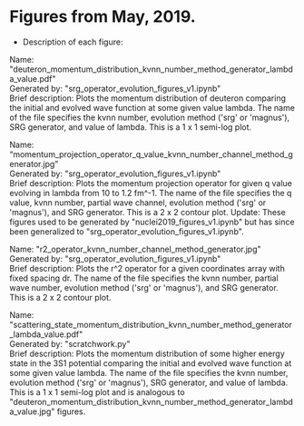 # Figures from May, 2019.


* Description of each figure:

Name: "deuteron_momentum_distribution_kvnn_number_method_generator_lambda_value.pdf"<br/>
Generated by: "srg_operator_evolution_figures_v1.ipynb" <br/>
Brief description: Plots the momentum distribution of deuteron comparing the initial and evolved wave function at some given value lambda. The name of the file specifies the kvnn number, evolution method ('srg' or 'magnus'), SRG generator, and value of lambda. This is a 1 x 1 semi-log plot.

Name: “momentum_projection_operator_q_value_kvnn_number_channel_method_generator.jpg”<br/>
Generated by: "srg_operator_evolution_figures_v1.ipynb"<br/>
Brief description: Plots the momentum projection operator for given q value evolving in lambda from 10 to 1.2 fm^-1. The name of the file specifies the q value, kvnn number, partial wave channel, evolution method ('srg' or 'magnus'), and SRG generator. This is a 2 x 2 contour plot.
Update: These figures used to be generated by "nuclei2019_figures_v1.ipynb" but has since been generalized to "srg_operator_evolution_figures_v1.ipynb".

Name: "r2_operator_kvnn_number_channel_method_generator.jpg"<br/>
Generated by: "srg_operator_evolution_figures_v1.ipynb"<br/>
Brief description: Plots the r^2 operator for a given coordinates array with fixed spacing dr. The name of the file specifies the kvnn number, partial wave number, evolution method ('srg' or 'magnus'), and SRG generator. This is a 2 x 2 contour plot.

Name: "scattering_state_momentum_distribution_kvnn_number_method_generator_lambda_value.pdf"<br/>
Generated by: "scratchwork.py" <br/>
Brief description: Plots the momentum distribution of some higher energy state in the 3S1 potential comparing the initial and evolved wave function at some given value lambda. The name of the file specifies the kvnn number, evolution method ('srg' or 'magnus'), SRG generator, and value of lambda. This is a 1 x 1 semi-log plot and is analogous to "deuteron_momentum_distribution_kvnn_number_method_generator_lambda_value.jpg" figures.
